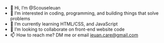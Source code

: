 - 👋 Hi, I’m @ScouseIeuan
- 👀 I’m interested in coding, programming, and building things that solve problems
- 🌱 I’m currently learning HTML/CSS, and JavaScript
- 💞️ I’m looking to collaborate on front-end website code
- 📫 How to reach me? DM me or email ieuan.care@gmail.com

<!---
ScouseIeuan/ScouseIeuan is a ✨ special ✨ repository because its `README.md` (this file) appears on your GitHub profile.
You can click the Preview link to take a look at your changes.
--->
